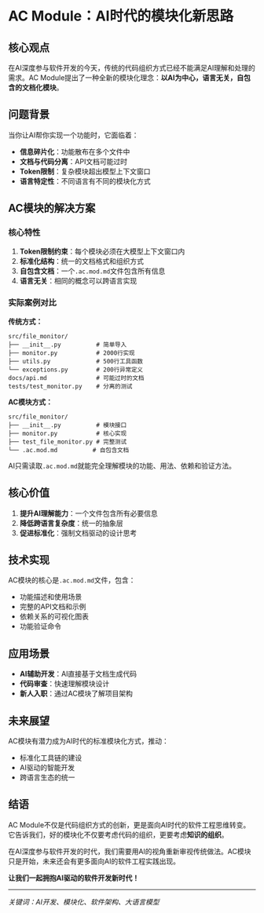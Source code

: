 

# AC Module：AI时代的模块化新思路

## 核心观点

在AI深度参与软件开发的今天，传统的代码组织方式已经不能满足AI理解和处理的需求。AC Module提出了一种全新的模块化理念：**以AI为中心，语言无关，自包含的文档化模块**。

## 问题背景

当你让AI帮你实现一个功能时，它面临着：
- **信息碎片化**：功能散布在多个文件中
- **文档与代码分离**：API文档可能过时
- **Token限制**：复杂模块超出模型上下文窗口
- **语言特定性**：不同语言有不同的模块化方式

## AC模块的解决方案

### 核心特性
1. **Token限制约束**：每个模块必须在大模型上下文窗口内
2. **标准化结构**：统一的文档格式和组织方式
3. **自包含文档**：一个`.ac.mod.md`文件包含所有信息
4. **语言无关**：相同的概念可以跨语言实现

### 实际案例对比

**传统方式：**
```
src/file_monitor/
├── __init__.py          # 简单导入
├── monitor.py           # 2000行实现
├── utils.py             # 500行工具函数
└── exceptions.py        # 200行异常定义
docs/api.md              # 可能过时的文档
tests/test_monitor.py    # 分离的测试
```

**AC模块方式：**
```
src/file_monitor/
├── __init__.py          # 模块接口
├── monitor.py           # 核心实现
├── test_file_monitor.py # 完整测试
└── .ac.mod.md          # 自包含文档
```

AI只需读取`.ac.mod.md`就能完全理解模块的功能、用法、依赖和验证方法。

## 核心价值

1. **提升AI理解能力**：一个文件包含所有必要信息
2. **降低跨语言复杂度**：统一的抽象层
3. **促进标准化**：强制文档驱动的设计思考

## 技术实现

AC模块的核心是`.ac.mod.md`文件，包含：
- 功能描述和使用场景
- 完整的API文档和示例
- 依赖关系的可视化图表
- 功能验证命令

## 应用场景

- **AI辅助开发**：AI直接基于文档生成代码
- **代码审查**：快速理解模块设计
- **新人入职**：通过AC模块了解项目架构

## 未来展望

AC模块有潜力成为AI时代的标准模块化方式，推动：
- 标准化工具链的建设
- AI驱动的智能开发
- 跨语言生态的统一

## 结语

AC Module不仅是代码组织方式的创新，更是面向AI时代的软件工程思维转变。它告诉我们，好的模块化不仅要考虑代码的组织，更要考虑**知识的组织**。

在AI深度参与软件开发的时代，我们需要用AI的视角重新审视传统做法。AC模块只是开始，未来还会有更多面向AI的软件工程实践出现。

**让我们一起拥抱AI驱动的软件开发新时代！**

---

*关键词：AI开发、模块化、软件架构、大语言模型*

